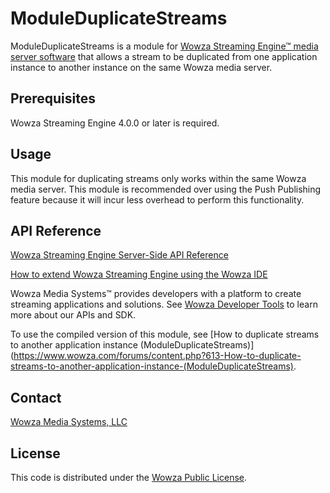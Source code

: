 # ModuleDuplicateStreams

ModuleDuplicateStreams is a module for [Wowza Streaming Engine™ media server software](https://www.wowza.com/products/streaming-engine) that allows a stream to be duplicated from one application instance to another instance on the same Wowza media server.

## Prerequisites

Wowza Streaming Engine 4.0.0 or later is required.

## Usage

This module for duplicating streams only works within the same Wowza media server. This module is recommended over using the Push Publishing feature because it will incur less overhead to perform this functionality.


## API Reference

[Wowza Streaming Engine Server-Side API Reference](https://www.wowza.com/resources/WowzaStreamingEngine_ServerSideAPI.pdf)

[How to extend Wowza Streaming Engine using the Wowza IDE](https://www.wowza.com/forums/content.php?759-How-to-extend-Wowza-Streaming-Engine-using-the-Wowza-IDE)

Wowza Media Systems™ provides developers with a platform to create streaming applications and solutions. See [Wowza Developer Tools](https://www.wowza.com/resources/developers) to learn more about our APIs and SDK.

To use the compiled version of this module, see [How to duplicate streams to another application instance (ModuleDuplicateStreams)](https://www.wowza.com/forums/content.php?613-How-to-duplicate-streams-to-another-application-instance-(ModuleDuplicateStreams).

## Contact

[Wowza Media Systems, LLC](https://www.wowza.com/contact)

## License

This code is distributed under the [Wowza Public License](https://github.com/WowzaMediaSystems/wse-plugin-duplicatestreams/blob/master/LICENSE.txt).
